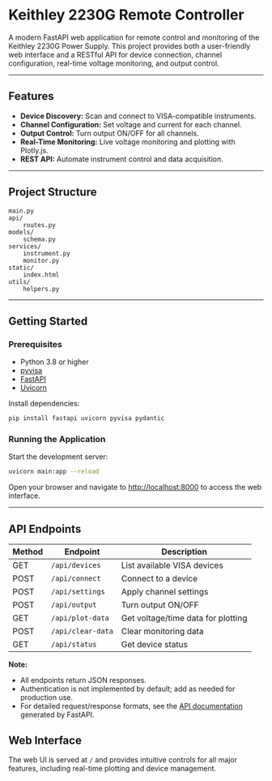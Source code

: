 # Keithley 2230G Remote Controller

A modern FastAPI web application for remote control and monitoring of the Keithley 2230G Power Supply. This project provides both a user-friendly web interface and a RESTful API for device connection, channel configuration, real-time voltage monitoring, and output control.

---

## Features

- **Device Discovery:** Scan and connect to VISA-compatible instruments.
- **Channel Configuration:** Set voltage and current for each channel.
- **Output Control:** Turn output ON/OFF for all channels.
- **Real-Time Monitoring:** Live voltage monitoring and plotting with Plotly.js.
- **REST API:** Automate instrument control and data acquisition.

---

## Project Structure

```
main.py
api/
    routes.py
models/
    schema.py
services/
    instrument.py
    monitor.py
static/
    index.html
utils/
    helpers.py
```

---

## Getting Started

### Prerequisites

- Python 3.8 or higher
- [pyvisa](https://pyvisa.readthedocs.io/)
- [FastAPI](https://fastapi.tiangolo.com/)
- [Uvicorn](https://www.uvicorn.org/)

Install dependencies:

```sh
pip install fastapi uvicorn pyvisa pydantic
```

### Running the Application

Start the development server:

```sh
uvicorn main:app --reload
```

Open your browser and navigate to [http://localhost:8000](http://localhost:8000) to access the web interface.

---

## API Endpoints

| Method | Endpoint           | Description                        |
|--------|--------------------|------------------------------------|
| GET    | `/api/devices`     | List available VISA devices        |
| POST   | `/api/connect`     | Connect to a device                |
| POST   | `/api/settings`    | Apply channel settings             |
| POST   | `/api/output`      | Turn output ON/OFF                 |
| GET    | `/api/plot-data`   | Get voltage/time data for plotting |
| POST   | `/api/clear-data`  | Clear monitoring data              |
| GET    | `/api/status`      | Get device status                  |

**Note:**  
- All endpoints return JSON responses.  
- Authentication is not implemented by default; add as needed for production use.  
- For detailed request/response formats, see the [API documentation](http://localhost:8000/docs) generated by FastAPI.

## Web Interface

The web UI is served at `/` and provides intuitive controls for all major features, including real-time plotting and device management.